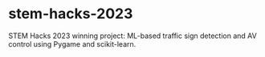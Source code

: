 # stem-hacks-2023
STEM Hacks 2023 winning project: ML-based traffic sign detection and AV control using Pygame and scikit-learn.
